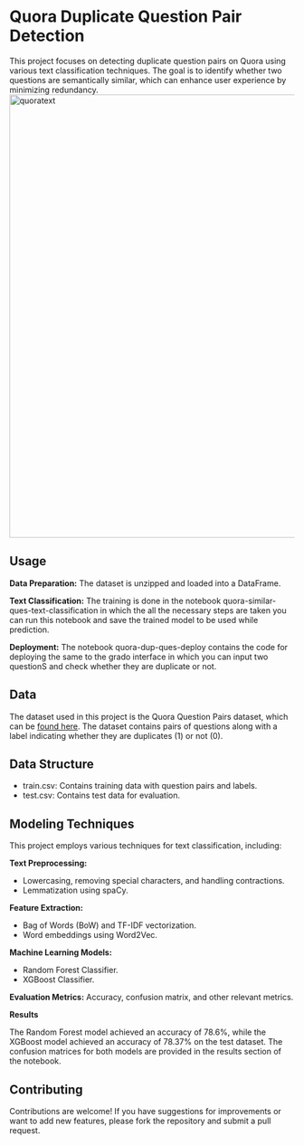 # Quora Duplicate Question Pair Detection
This project focuses on detecting duplicate question pairs on Quora using various text classification techniques. The goal is to identify whether two questions are semantically similar, which can enhance user experience by minimizing redundancy.
<img width="784" alt="quoratext" src="https://github.com/user-attachments/assets/51d8beea-f0bc-4ab9-bb61-685c5adfef1f" />

## Usage
**Data Preparation:** The dataset is unzipped and loaded into a DataFrame.  

**Text Classification:** The training is done in the notebook quora-similar-ques-text-classification in which the all the necessary steps are taken you can run this notebook and save the trained model to be used while prediction.  

**Deployment:**  The notebook quora-dup-ques-deploy contains the code for deploying the same to the grado interface in which you can input two questionS and check whether they are duplicate or not.  


## Data
The dataset used in this project is the Quora Question Pairs dataset, which can be [found here](https://www.kaggle.com/c/quora-question-pairs/data). The dataset contains pairs of questions along with a label indicating whether they are duplicates (1) or not (0).  

## Data Structure
- train.csv: Contains training data with question pairs and labels.
- test.csv: Contains test data for evaluation.
  
## Modeling Techniques
This project employs various techniques for text classification, including:

**Text Preprocessing:**  
- Lowercasing, removing special characters, and handling contractions.
- Lemmatization using spaCy.
  
**Feature Extraction:**  
- Bag of Words (BoW) and TF-IDF vectorization.
- Word embeddings using Word2Vec.

**Machine Learning Models:** 
- Random Forest Classifier.
- XGBoost Classifier.
  
 **Evaluation Metrics:**
Accuracy, confusion matrix, and other relevant metrics.

**Results**  

The Random Forest model achieved an accuracy of 78.6%, while the XGBoost model achieved an accuracy of 78.37% on the test dataset. The confusion matrices for both models are provided in the results section of the notebook.


## Contributing 
Contributions are welcome! If you have suggestions for improvements or want to add new features, please fork the repository and submit a pull request.
